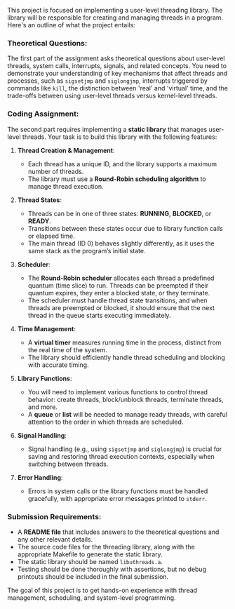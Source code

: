 This project is focused on implementing a user-level threading library. The library will be responsible for creating and managing threads in a program. Here's an outline of what the project entails:

### **Theoretical Questions:**
The first part of the assignment asks theoretical questions about user-level threads, system calls, interrupts, signals, and related concepts. You need to demonstrate your understanding of key mechanisms that affect threads and processes, such as `sigsetjmp` and `siglongjmp`, interrupts triggered by commands like `kill`, the distinction between 'real' and 'virtual' time, and the trade-offs between using user-level threads versus kernel-level threads.

### **Coding Assignment:**
The second part requires implementing a **static library** that manages user-level threads. Your task is to build this library with the following features:

1. **Thread Creation & Management**:
   - Each thread has a unique ID, and the library supports a maximum number of threads.
   - The library must use a **Round-Robin scheduling algorithm** to manage thread execution.
   
2. **Thread States**:
   - Threads can be in one of three states: **RUNNING**, **BLOCKED**, or **READY**.
   - Transitions between these states occur due to library function calls or elapsed time.
   - The main thread (ID 0) behaves slightly differently, as it uses the same stack as the program’s initial state.

3. **Scheduler**:
   - The **Round-Robin scheduler** allocates each thread a predefined quantum (time slice) to run. Threads can be preempted if their quantum expires, they enter a blocked state, or they terminate.
   - The scheduler must handle thread state transitions, and when threads are preempted or blocked, it should ensure that the next thread in the queue starts executing immediately.

4. **Time Management**:
   - A **virtual timer** measures running time in the process, distinct from the real time of the system.
   - The library should efficiently handle thread scheduling and blocking with accurate timing.

5. **Library Functions**:
   - You will need to implement various functions to control thread behavior: create threads, block/unblock threads, terminate threads, and more.
   - A **queue** or **list** will be needed to manage ready threads, with careful attention to the order in which threads are scheduled.

6. **Signal Handling**:
   - Signal handling (e.g., using `sigsetjmp` and `siglongjmp`) is crucial for saving and restoring thread execution contexts, especially when switching between threads.

7. **Error Handling**:
   - Errors in system calls or the library functions must be handled gracefully, with appropriate error messages printed to `stderr`.

### **Submission Requirements**:
- A **README file** that includes answers to the theoretical questions and any other relevant details.
- The source code files for the threading library, along with the appropriate Makefile to generate the static library.
- The static library should be named `libuthreads.a`.
- Testing should be done thoroughly with assertions, but no debug printouts should be included in the final submission.

The goal of this project is to get hands-on experience with thread management, scheduling, and system-level programming.
